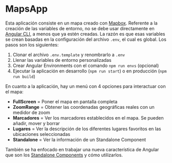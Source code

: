 # MapsApp

Esta aplicación consiste en un mapa creado con [Mapbox](https://www.mapbox.com). Referente a la creación de las variables de entorno, no se debe usar directamente en [Angular CLI](https://github.com/angular/angular-cli), a menos que ya estén creadas. La razón es que esas variables se crean basadas en la configuración del archivo `.env`, el cual es global. Los pasos son los siguientes:

1. Clonar el archivo `.env.template` y renombrarlo a `.env`
2. Llenar las variables de entorno personalizadas
3. Crear Angular Environments con el comando `npm run envs` (opcional)
4. Ejecutar la aplicación en desarrollo (`npm run start`) o en producción (`npm run build`)

En cuanto a la aplicación, hay un menú con 4 opciones para interactuar con el mapa:
- **FullScreen** = Poner el mapa en pantalla completa
- **ZoomRange** = Obtener las coordenadas geográficas reales con un medidor de zoom
- **Marcadores** = Ver los marcadores establecidos en el mapa. Se pueden añadir, mover y borrar
- **Lugares** = Ver la descripción de los diferentes lugares favoritos en las ubicaciones seleccionadas
- **Standalone** = Ver la información de un Standalone Component

También se ha enfocado en trabajar una nueva característica de Angular que son los [Standalone Components](https://angular.io/guide/standalone-components) y cómo utilizarlos.